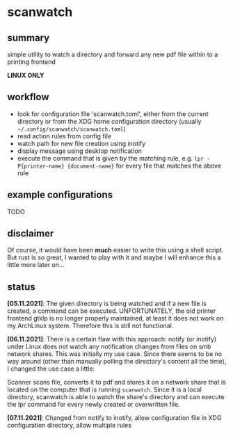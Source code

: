 # scanwatch

## summary

simple utility to watch a directory and forward any new pdf file
within to a printing frontend

**LINUX ONLY**

## workflow

- look for configuration file 'scanwatch.toml', either from the current directory or from the XDG home configuration directory (usually `~/.config/scanwatch/scanwatch.toml`)
- read action rules from config file
- watch path for new file creation using inotify
- display message using desktop notification
- execute the command that is given by the matching rule, e.g. `lpr -P{printer-name} {document-name}` for every file that matches the above rule

## example configurations

TODO

## disclaimer

Of course, it would have been **much** easier to write this using a
shell script. But rust is so great, I wanted to play with it and maybe
I will enhance this a little more later on...

## status

**[05.11.2021]**: The given directory is being watched and if a new file is created, a command can be executed. UNFORTUNATELY, the old printer frontend gtklp is no longer properly maintained, at least it does not work on my
ArchLinux system. Therefore this is still not functional.

**[06.11.2021]**: There is a certain flaw with this approach: notify
(or inotify) under Linux does not watch any notification changes from
files on smb network shares. This was initially my use case. Since
there seems to be no way around (other than manually polling the
directory's content all the time), I changed the use case a little:

Scanner scans file, converts it to pdf and stores it on a network
share that is located on the computer that is running
`scanwatch`. Since it is a local directory, scanwatch is able to watch
the share's directory and can execute the lpr command for every newly
created or overwritten file.

**[07.11.2021]**: Changed from notify to inotify, allow configuration
file in XDG configuration directory, allow multiple rules
